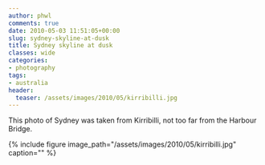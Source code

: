 ```yaml
---
author: phwl
comments: true
date: 2010-05-03 11:51:05+00:00
slug: sydney-skyline-at-dusk
title: Sydney skyline at dusk
classes: wide
categories:
- photography
tags:
- australia
header:
  teaser: /assets/images/2010/05/kirribilli.jpg
---
```


This photo of Sydney was taken from Kirribilli, not too far from the Harbour Bridge.

{% include figure image_path="/assets/images/2010/05/kirribilli.jpg" caption="" %}
